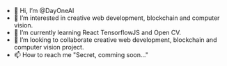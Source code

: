 - 👋 Hi, I’m @DayOneAI
- 👀 I’m interested in creative web development, blockchain and computer vision.
- 🌱 I’m currently learning React TensorflowJS and Open CV.
- 💞️ I’m looking to collaborate creative web development, blockchain and computer vision project.
- 📫 How to reach me "Secret, comming soon..."

<!---
DayOneAI/DayOneAI is a ✨ special ✨ repository because its `README.md` (this file) appears on your GitHub profile.
You can click the Preview link to take a look at your changes.
--->
